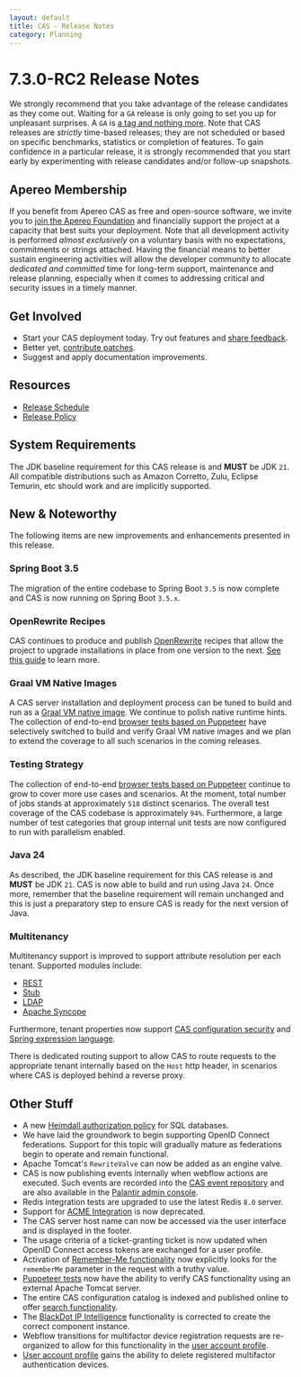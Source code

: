 ```yaml
---
layout: default
title: CAS - Release Notes
category: Planning
---
```


# 7.3.0-RC2 Release Notes

We strongly recommend that you take advantage of the release candidates as they come out. Waiting for a `GA` release is only going to set
you up for unpleasant surprises. A `GA` is [a tag and nothing more](https://apereo.github.io/2017/03/08/the-myth-of-ga-rel/). Note
that CAS releases are *strictly* time-based releases; they are not scheduled or based on specific benchmarks,
statistics or completion of features. To gain confidence in a particular
release, it is strongly recommended that you start early by experimenting with release candidates and/or follow-up snapshots.

## Apereo Membership

If you benefit from Apereo CAS as free and open-source software, we invite you
to [join the Apereo Foundation](https://www.apereo.org/content/apereo-membership)
and financially support the project at a capacity that best suits your deployment. Note that all development activity is performed
*almost exclusively* on a voluntary basis with no expectations, commitments or strings attached. Having the financial means to better
sustain engineering activities will allow the developer community to allocate *dedicated and committed* time for long-term support,
maintenance and release planning, especially when it comes to addressing critical and security issues in a timely manner.

## Get Involved

- Start your CAS deployment today. Try out features and [share feedback](/cas/Mailing-Lists.html).
- Better yet, [contribute patches](/cas/developer/Contributor-Guidelines.html).
- Suggest and apply documentation improvements.

## Resources

- [Release Schedule](https://github.com/apereo/cas/milestones)
- [Release Policy](/cas/developer/Release-Policy.html)

## System Requirements

The JDK baseline requirement for this CAS release is and **MUST** be JDK `21`. All compatible distributions
such as Amazon Corretto, Zulu, Eclipse Temurin, etc should work and are implicitly supported.

## New & Noteworthy

The following items are new improvements and enhancements presented in this release.

### Spring Boot 3.5

The migration of the entire codebase to Spring Boot `3.5` is now complete and CAS is now running
on Spring Boot `3.5.x`. 

### OpenRewrite Recipes

CAS continues to produce and publish [OpenRewrite](https://docs.openrewrite.org/) recipes that allow the project to upgrade installations
in place from one version to the next. [See this guide](../installation/OpenRewrite-Upgrade-Recipes.html) to learn more.

### Graal VM Native Images

A CAS server installation and deployment process can be tuned to build and run
as a [Graal VM native image](../installation/GraalVM-NativeImage-Installation.html). We continue to polish native runtime hints.
The collection of end-to-end [browser tests based on Puppeteer](../../developer/Test-Process.html) have selectively switched
to build and verify Graal VM native images and we plan to extend the coverage to all such scenarios in the coming releases.

### Testing Strategy

The collection of end-to-end [browser tests based on Puppeteer](../../developer/Test-Process.html) continue to grow to cover more use cases
and scenarios. At the moment, total number of jobs stands at approximately `518` distinct scenarios. The overall
test coverage of the CAS codebase is approximately `94%`. Furthermore, a large number of test categories that group internal unit tests
are now configured to run with parallelism enabled.

### Java 24

As described, the JDK baseline requirement for this CAS release is and **MUST** be JDK `21`. CAS is now able to
build and run using Java `24`. Once more, remember that the baseline requirement will remain unchanged
and this is just a preparatory step to ensure CAS is ready for the next version of Java.
 
### Multitenancy

Multitenancy support is improved to support attribute resolution per each tenant. Supported modules include:

- [REST](../integration/Attribute-Resolution-REST.html)
- [Stub](../integration/Attribute-Resolution-Stub.html)
- [LDAP](../integration/Attribute-Resolution-LDAP.html)
- [Apache Syncope](../integration/Attribute-Resolution-Syncope.html)
      
Furthermore, tenant properties now support [CAS configuration security](../configuration/Configuration-Properties-Security-CAS.html) 
and [Spring expression language](../configuration/Configuration-Spring-Expressions.html).
      
There is dedicated routing support to allow CAS to route requests to the appropriate tenant
internally based on the `Host` http header, in scenarios where CAS is deployed behind a reverse proxy.

## Other Stuff
        
- A new [Heimdall authorization policy](../authorization/Heimdall-Authorization-Overview.html) for SQL databases.
- We have laid the groundwork to begin supporting OpenID Connect federations. Support for this topic will gradually mature as federations begin to operate and remain functional. 
- Apache Tomcat's `RewriteValve` can now be added as an engine valve.
- CAS is now publishing events internally when webflow actions are executed. Such events are recorded into the [CAS event repository](../authentication/Configuring-Authentication-Events.html) and are also available in the [Palantir admin console](../installation/Admin-Dashboard.html).
- Redis integration tests are upgraded to use the latest Redis `8.0` server.
- Support for [ACME Integration](../integration/ACME-Integration.html) is now deprecated.
- The CAS server host name can now be accessed via the user interface and is displayed in the footer.
- The usage criteria of a ticket-granting ticket is now updated when OpenID Connect access tokens are exchanged for a user profile.
- Activation of [Remember-Me functionality](../authentication/Configuring-SSO-Cookie.html) now explicitly looks for the `rememberMe` parameter in the request with a truthy value.
- [Puppeteer tests](../../developer/Test-Process.html) now have the ability to verify CAS functionality using an external Apache Tomcat server.
- The entire CAS configuration catalog is indexed and published online to offer [search functionality](../configuration/Configuration-Properties.html).
- The [BlackDot IP Intelligence](../mfa/Adaptive-Authentication-IP-Intelligence.html) functionality is corrected to create the correct component instance.
- Webflow transitions for multifactor device registration requests are re-organized to allow for this functionality in the [user account profile](../registration/Account-Management-Overview.html).
- [User account profile](../registration/Account-Management-Overview.html) gains the ability to delete registered multifactor authentication devices.
